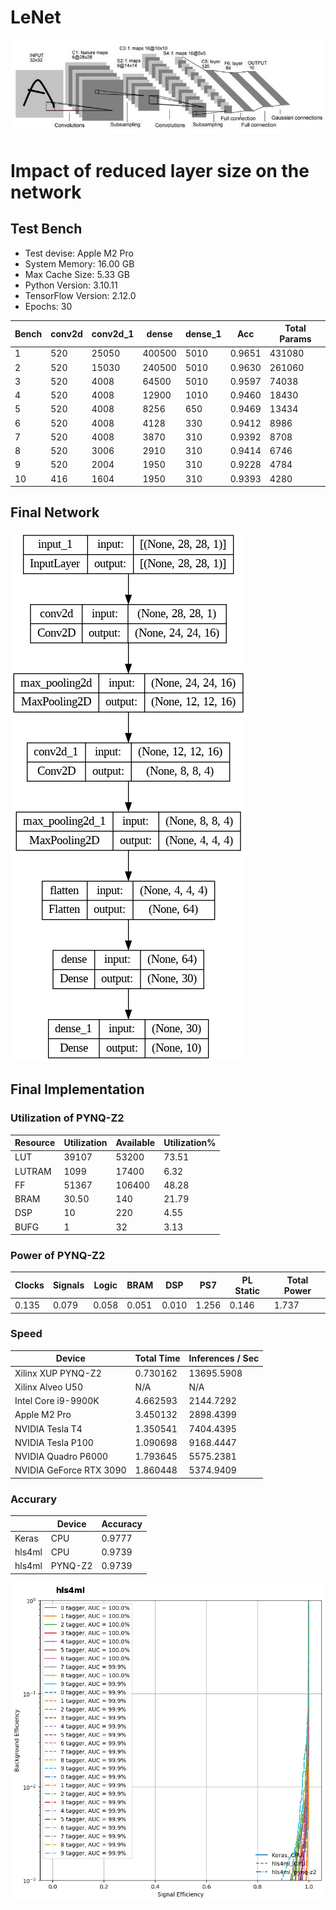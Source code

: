 # LeNet

![](Photos/LeNet_5.jpeg)

# Impact of reduced layer size on the network

## Test Bench
- Test devise: Apple M2 Pro
- System Memory: 16.00 GB
- Max Cache Size: 5.33 GB
- Python Version: 3.10.11
- TensorFlow Version: 2.12.0
- Epochs: 30

| Bench| conv2d | conv2d_1 | dense | dense_1 | Acc | Total Params |
|---------|---------|---------|---------|---------|---------|---------|
|1|520|25050|400500|5010|0.9651|431080|
|2|520|15030|240500|5010|0.9630|261060|
|3|520|4008|64500|5010|0.9597|74038|
|4|520|4008|12900|1010|0.9460|18430|
|5|520|4008|8256|650|0.9469|13434|
|6|520|4008|4128|330|0.9412|8986|
|7|520|4008|3870|310|0.9392|8708|
|8|520|3006|2910|310|0.9414|6746|
|9|520|2004|1950|310|0.9228|4784|
|10|416|1604|1950|310|0.9393|4280|

## Final Network

![](Photos/lenet_model.png)

## Final Implementation

### Utilization of PYNQ-Z2

| Resource| Utilization | Available | Utilization% | 
|---------|---------|---------|---------|
|LUT|39107|53200|73.51|
|LUTRAM|1099|17400|6.32|
|FF|51367|106400|48.28|
|BRAM|30.50|140|21.79|
|DSP|10|220|4.55|
|BUFG|1|32|3.13|

### Power of PYNQ-Z2
| Clocks| Signals | Logic | BRAM | DSP | PS7 | PL Static | Total Power 
|---------|---------|---------|---------|---------|---------|---------|---------|
|0.135|0.079|0.058|0.051|0.010|1.256|0.146|1.737|

### Speed 

| Device | Total Time | Inferences / Sec |  
|---------|---------|---------|
|Xilinx XUP PYNQ-Z2 | 0.730162 | 13695.5908|
|Xilinx Alveo U50 | N/A | N/A|
|Intel Core i9-9900K| 4.662593 | 2144.7292|
|Apple M2 Pro|3.450132|2898.4399|
|NVIDIA Tesla T4|1.350541|7404.4395|
|NVIDIA Tesla P100|1.090698|9168.4447|
|NVIDIA Quadro P6000|1.793645|5575.2381|
|NVIDIA GeForce RTX 3090|1.860448|5374.9409|



### Accurary


|| Device | Accuracy |
|---------|---------|---------|
|Keras|CPU|0.9777|
|hls4ml|CPU|0.9739|
|hls4ml|PYNQ-Z2|0.9739|

![](Photos/output.png)